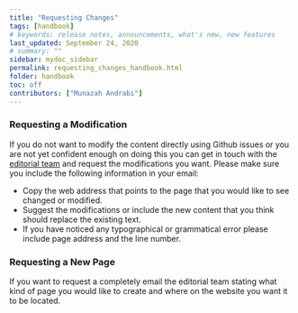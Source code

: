 ```yaml
---
title: "Requesting Changes"
tags: [handbook]
# keywords: release notes, announcements, what's new, new features
last_updated: September 24, 2020
# summary: ""
sidebar: mydoc_sidebar
permalink: requesting_changes_handbook.html
folder: handbook
toc: off
contributors: ["Munazah Andrabi"]
---
```


### Requesting a Modification

If you do not want to modify the content directly using Github issues or you are not yet confident enough on doing this you can get in touch with the [editorial 
team](handbook-editors@ibisba.eu) and request the modifications you want. Please make sure you include the following information in your email:

 - Copy the web address that points to the page that you would like to see changed or modified.
 - Suggest the modifications or include the new content that you think should replace the existing text.
 - If you have noticed any typographical or grammatical error please include page address and the line number.

### Requesting a New Page

If you want to request a completely email  the editorial team stating what kind of page you would like to create and where on the website you want it to be located.
